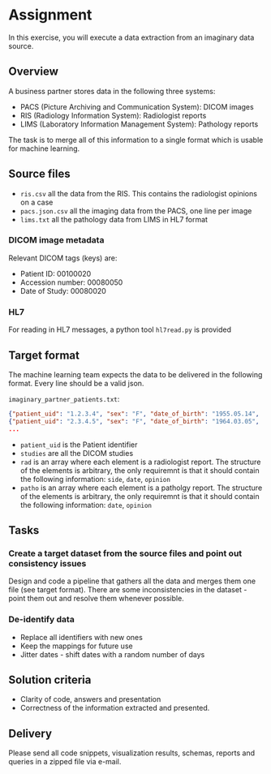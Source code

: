 # Assignment
In this exercise, you will execute a data extraction from an imaginary data source.
## Overview
A business partner stores data in the following three systems:
* PACS (Picture Archiving and Communication System): DICOM images
* RIS (Radiology Information System): Radiologist reports
* LIMS (Laboratory Information Management System): Pathology reports

The task is to merge all of this information to a single format which is usable for machine learning.

## Source files
* `ris.csv` all the data from the RIS. This contains the radiologist opinions on a case
* `pacs.json.csv` all the imaging data from the PACS, one line per image
* `lims.txt` all the pathology data from LIMS in HL7 format

### DICOM image metadata
Relevant DICOM tags (keys) are:
- Patient ID: 00100020
- Accession number: 00080050
- Date of Study: 00080020

### HL7
For reading in HL7 messages, a python tool `hl7read.py` is provided

## Target format
The machine learning team expects the data to be delivered in the following format. Every line should be a valid json.

`imaginary_partner_patients.txt`:
```json
{"patient_uid": "1.2.3.4", "sex": "F", "date_of_birth": "1955.05.14",  "studies": [...], "rad": [...], "patho": [...]}
{"patient_uid": "2.3.4.5", "sex": "F", "date_of_birth": "1964.03.05",  "studies": [...], "rad": [...], "patho": [...]}
...
```
* `patient_uid` is the Patient identifier
* `studies` are all the DICOM studies
* `rad` is an array where each element is a radiologist report. The structure of the elements is arbitrary, the only requiremnt is that it should contain the following information: `side`, `date`, `opinion`
* `patho` is an array where each element is a patholgy report. The structure of the elements is arbitrary, the only requiremnt is that it should contain the following information: `date`, `opinion`

## Tasks
### Create a target dataset from the source files and point out consistency issues
Design and code a pipeline that gathers all the data and merges them one file (see target format). There are some inconsistencies in the dataset - point them out and resolve them whenever possible.

### De-identify data
* Replace all identifiers with new ones
* Keep the mappings for future use
* Jitter dates - shift dates with a random number of days

## Solution criteria
* Clarity of code, answers and presentation
* Correctness of the information extracted and presented.
## Delivery
Please send all code snippets, visualization results, schemas, reports and queries in a zipped file via e-mail.
